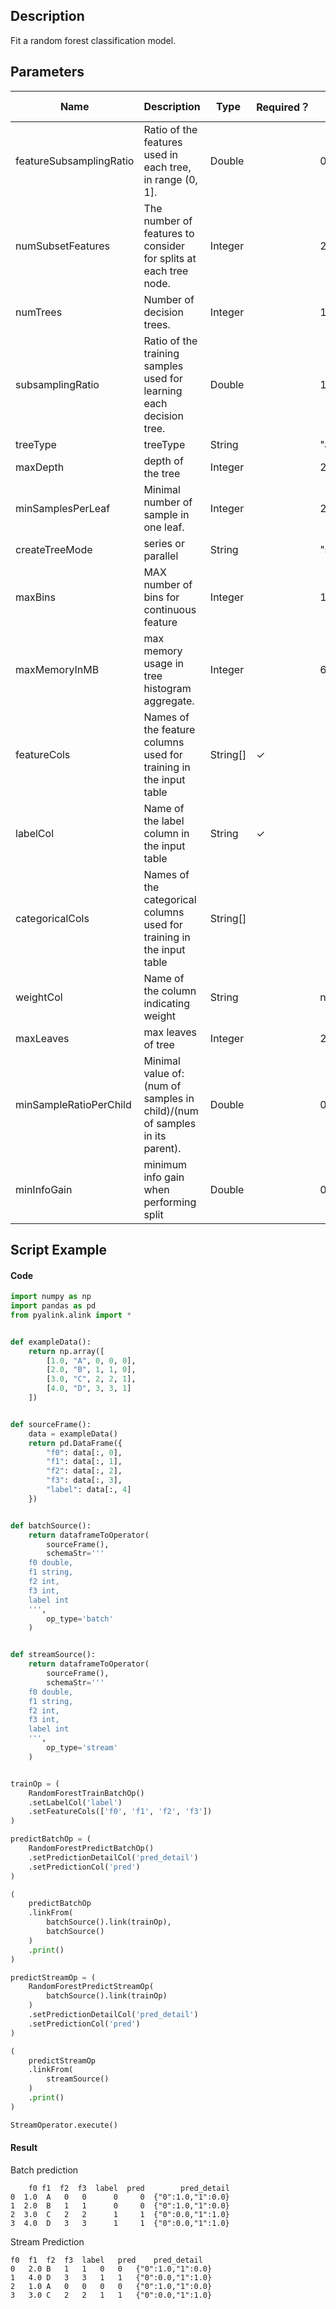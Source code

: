 ## Description
Fit a random forest classification model.

## Parameters
| Name | Description | Type | Required？ | Default Value |
| --- | --- | --- | --- | --- |
| featureSubsamplingRatio | Ratio of the features used in each tree, in range (0, 1]. | Double |  | 0.2 |
| numSubsetFeatures | The number of features to consider for splits at each tree node. | Integer |  | 2147483647 |
| numTrees | Number of decision trees. | Integer |  | 10 |
| subsamplingRatio | Ratio of the training samples used for learning each decision tree. | Double |  | 100000.0 |
| treeType | treeType | String |  | "avg" |
| maxDepth | depth of the tree | Integer |  | 2147483647 |
| minSamplesPerLeaf | Minimal number of sample in one leaf. | Integer |  | 2 |
| createTreeMode | series or parallel | String |  | "series" |
| maxBins | MAX number of bins for continuous feature | Integer |  | 128 |
| maxMemoryInMB | max memory usage in tree histogram aggregate. | Integer |  | 64 |
| featureCols | Names of the feature columns used for training in the input table | String[] | ✓ |  |
| labelCol | Name of the label column in the input table | String | ✓ |  |
| categoricalCols | Names of the categorical columns used for training in the input table | String[] |  |  |
| weightCol | Name of the column indicating weight | String |  | null |
| maxLeaves | max leaves of tree | Integer |  | 2147483647 |
| minSampleRatioPerChild | Minimal value of: (num of samples in child)/(num of samples in its parent). | Double |  | 0.0 |
| minInfoGain | minimum info gain when performing split | Double |  | 0.0 |


## Script Example

#### Code

```python
import numpy as np
import pandas as pd
from pyalink.alink import *


def exampleData():
    return np.array([
        [1.0, "A", 0, 0, 0],
        [2.0, "B", 1, 1, 0],
        [3.0, "C", 2, 2, 1],
        [4.0, "D", 3, 3, 1]
    ])


def sourceFrame():
    data = exampleData()
    return pd.DataFrame({
        "f0": data[:, 0],
        "f1": data[:, 1],
        "f2": data[:, 2],
        "f3": data[:, 3],
        "label": data[:, 4]
    })


def batchSource():
    return dataframeToOperator(
        sourceFrame(),
        schemaStr='''
    f0 double, 
    f1 string, 
    f2 int, 
    f3 int, 
    label int
    ''',
        op_type='batch'
    )


def streamSource():
    return dataframeToOperator(
        sourceFrame(),
        schemaStr='''
    f0 double, 
    f1 string, 
    f2 int, 
    f3 int, 
    label int
    ''',
        op_type='stream'
    )


trainOp = (
    RandomForestTrainBatchOp()
    .setLabelCol('label')
    .setFeatureCols(['f0', 'f1', 'f2', 'f3'])
)

predictBatchOp = (
    RandomForestPredictBatchOp()
    .setPredictionDetailCol('pred_detail')
    .setPredictionCol('pred')
)

(
    predictBatchOp
    .linkFrom(
        batchSource().link(trainOp),
        batchSource()
    )
    .print()
)

predictStreamOp = (
    RandomForestPredictStreamOp(
        batchSource().link(trainOp)
    )
    .setPredictionDetailCol('pred_detail')
    .setPredictionCol('pred')
)

(
    predictStreamOp
    .linkFrom(
        streamSource()
    )
    .print()
)

StreamOperator.execute()
```

#### Result
Batch prediction
```
    f0 f1  f2  f3  label  pred        pred_detail
0  1.0  A   0   0      0     0  {"0":1.0,"1":0.0}
1  2.0  B   1   1      0     0  {"0":1.0,"1":0.0}
2  3.0  C   2   2      1     1  {"0":0.0,"1":1.0}
3  4.0  D   3   3      1     1  {"0":0.0,"1":1.0}
```
Stream Prediction
```
f0	f1	f2	f3	label	pred	pred_detail
0	2.0	B	1	1	0	0	{"0":1.0,"1":0.0}
1	4.0	D	3	3	1	1	{"0":0.0,"1":1.0}
2	1.0	A	0	0	0	0	{"0":1.0,"1":0.0}
3	3.0	C	2	2	1	1	{"0":0.0,"1":1.0}
```


